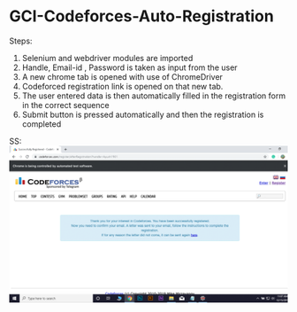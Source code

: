 # GCI-Codeforces-Auto-Registration
Steps:


1) Selenium and webdriver modules are imported
2) Handle, Email-id , Password is taken as input from the user
3) A new chrome tab is opened with use of ChromeDriver
4) Codeforced registration link is opened on that new  tab.
5) The user entered data is then automatically filled in the registration form in the correct sequence
6) Submit button is pressed automatically and then the registration is completed


SS:
![alt text](https://github.com/Ayush19-01/GCI-Codeforces-Auto-Registration/blob/master/screenshot.png)
